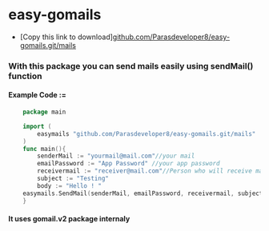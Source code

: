 # easy-gomails
- [Copy this link to download][github.com/Parasdeveloper8/easy-gomails.git/mails](github.com/Parasdeveloper8/easy-gomails.git/mails)
### With this package you can send mails easily using sendMail() function 
#### Example Code := 
```go
    package main 

    import (
        easymails "github.com/Parasdeveloper8/easy-gomails.git/mails"
    )
    func main(){
        senderMail := "yourmail@mail.com"//your mail
        emailPassword := "App Password" //your app password
        receivermail := "receiver@mail.com"//Person who will receive mail
        subject := "Testing"
        body := "Hello ! "
    easymails.SendMail(senderMail, emailPassword, receivermail, subject, body string)
    }
```
#### It uses gomail.v2 package internaly
